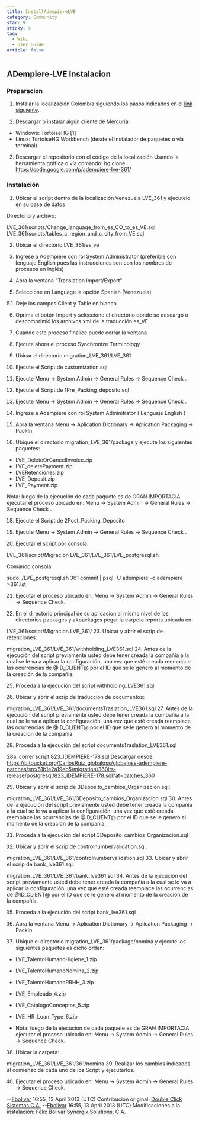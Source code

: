 ```yaml
---
title: InstallAdempiereLVE
category: Community
star: 9
sticky: 9
tag:
  - Wiki
  - User Guide
article: false
---
```


## ADempiere-LVE Instalacion

### Preparacion

1. Instalar la localización Colombia siguiendo los pasos indicados en el [link siguiente](http://www.adempiere.com/LCO_Instrucciones_Instalacion).

2. Descargar o instalar algún cliente de Mercurial

- Windows: TortoiseHG [1]
- Linux: TortoiseHG Workbench (desde el instalador de paquetes o vía terminal)

3. Descargar el repositorio con el código de la localización Usando la herramienta gráfica o vía comando: hg clone https://code.google.com/p/adempiere-lve-361/

### Instalación

1. Ubicar el script dentro de la localización Venezuela LVE_361 y ejecutelo en su base de datos

Directorio y archivo:

LVE_361/scripts/Change_language_from_es_CO_to_es_VE.sql
LVE_361/scripts/tables_c_region_and_c_city_from_VE.sql

2. Ubicar el directorio LVE_361/es_ve

3. Ingrese a Adempiere con rol System Administrator (preferible con lenguaje English pues las instrucciones son con los nombres de procesos en inglés)

4. Abra la ventana "Translation Import/Export"

5. Seleccione en Language la opción Spanish (Venezuela)

5.1. Deje los campos Client y Table en blanco

6. Oprima el botón Import y seleccione el directorio donde se descargó o descomprimió los archivos xml de la traducción es_VE

7. Cuando este proceso finalice puede cerrar la ventana

8. Ejecute ahora el proceso Synchronize Terminology

10. Ubicar el directorio migration_LVE_361/LVE_361

11. Ejecute el Script de customization.sql

12. Ejecute Menu -> System Admin -> General Rules -> Sequence Check .

13. Ejecute el Script de 1Pre_Packing_deposito.sql

14. Ejecute Menu -> System Admin -> General Rules -> Sequence Check .

15. Ingrese a Adempiere con rol System Adminitrator ( Lenguaje English )

16. Abra la ventana Menu -> Aplication Dictionary -> Aplication Packaging -> PackIn.

17. Ubique el directorio migration_LVE_361/package y ejecute los siguientes paquetes:

- LVE_DeleteOrCancelInvoice.zip
- LVE_deletePayment.zip
- LVERetenciones.zip
- LVE_Deposit.zip
- LVE_Payment.zip

Nota: luego de la ejecución de cada paquete es de GRAN IMPORTACIA ejecutar el proceso ubicado en: Menu -> System Admin -> General Rules -> Sequence Check .

18. Ejecute el Script de 2Post_Packing_Deposito

19. Ejecute Menu -> System Admin -> General Rules -> Sequence Check .

20. Ejecutar el script por consola:

LVE_361/script/Migracion LVE_361/LVE_361/LVE_postgresql.sh

Comando consola:

sudo ./LVE_postgresql.sh 361 commit | psql -U adempiere -d adempiere >361.lst

21. Ejecutar el proceso ubicado en: Menu -> System Admin -> General Rules -> Sequence Check.

22. En el directorio principal de su aplicacion al mismo nivel de los directorios packages y zkpackages pegar la carpeta reports ubicada en:

LVE_361/script/Migracion LVE_361/
23. Ubicar y abrir el scrip de retenciones:

migration_LVE_361/LVE_361/withholding_LVE361.sql
24. Antes de la ejecución del script previamente usted debe tener creada la compañía a la cual se le va a aplicar la configuración, una vez que esté creada reemplace las ocurrencias de @ID_CLIENT@ por el ID que se le generó al momento de la creación de la compañía.

25. Proceda a la ejecución del script withholding_LVE361.sql

26. Ubicar y abrir el scrip de traducción de documentos:

migration_LVE_361/LVE_361/documentsTraslation_LVE361.sql
27. Antes de la ejecución del script previamente usted debe tener creada la compañía a la cual se le va a aplicar la configuración, una vez que esté creada reemplace las ocurrencias de @ID_CLIENT@ por el ID que se le generó al momento de la creación de la compañía.

28. Proceda a la ejecución del script documentsTraslation_LVE361.sql

28a. correr script 823_IDEMPIERE-178.sql Descargar desde: https://bitbucket.org/CarlosRuiz_globalqss/globalqss-adempiere-patches/src/61b1e2a19eb5/migration/360lts-release/postgresql/823_IDEMPIERE-178.sql?at=patches_360

29. Ubicar y abrir el scrip de 3Deposito_cambios_Organizacion.sql:

migration_LVE_361/LVE_361/3Deposito_cambios_Organizacion.sql
30. Antes de la ejecución del script previamente usted debe tener creada la compañía a la cual se le va a aplicar la configuración, una vez que esté creada reemplace las ocurrencias de @ID_CLIENT@ por el ID que se le generó al momento de la creación de la compañía.

31. Proceda a la ejecución del script 3Deposito_cambios_Organizacion.sql

32. Ubicar y abrir el scrip de controlnumbervalidation.sql:

migration_LVE_361/LVE_361/controlnumbervalidation.sql
33. Ubicar y abrir el scrip de bank_lve361.sql:

migration_LVE_361/LVE_361/bank_lve361.sql
34. Antes de la ejecución del script previamente usted debe tener creada la compañía a la cual se le va a aplicar la configuración, una vez que esté creada reemplace las ocurrencias de @ID_CLIENT@ por el ID que se le generó al momento de la creación de la compañía.

35. Proceda a la ejecución del script bank_lve361.sql

36. Abra la ventana Menu -> Aplication Dictionary -> Aplication Packaging -> PackIn.

37. Ubique el directorio migration_LVE_361/package/nomina y ejecute los siguientes paquetes es dicho orden:

- LVE_TalentoHumanoHigiene_1.zip
- LVE_TalentoHumanoNomina_2.zip
- LVE_TalentoHumanoRRHH_3.zip
- LVE_Empleado_4.zip
- LVE_CatalogoConceptos_5.zip
- LVE_HR_Loan_Type_6.zip

- Nota: luego de la ejecución de cada paquete es de GRAN IMPORTACIA ejecutar el proceso ubicado en: Menu -> System Admin -> General Rules -> Sequence Check.

38. Ubicar la carpeta:

migration_LVE_361/LVE_361/361/nomina
39. Realizar los cambios indicados al comienzo de cada uno de los Script y ejecutarlos.

40. Ejecutar el proceso ubicado en: Menu -> System Admin -> General Rules -> Sequence Check.

--[Fbolivar](https://wiki.adempiere.net/User:Fbolivar) 16:55, 13 April 2013 (UTC) Contribución original: [Double Click Sistemas C.A.](http://dcs.net.ve/) --[Fbolivar](https://wiki.adempiere.net/User:Fbolivar) 16:55, 13 April 2013 (UTC) Modificaciones a la instalación: Félix Bolívar [Synergix Solutions, C.A.](http://synergixs.com/)